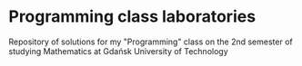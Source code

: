 # Programming class laboratories
Repository of solutions for my "Programming" class on the 2nd semester of studying Mathematics at Gdańsk University of Technology 

